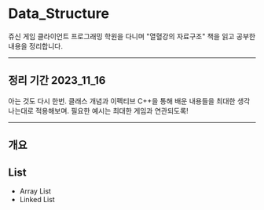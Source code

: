 # Data_Structure
쥬신 게임 클라이언트 프로그래밍 학원을 다니며 "열혈강의 자료구조" 책을 읽고 공부한 내용을 정리합니다.

---

## 정리 기간 2023_11_16
아는 것도 다시 한번. 클래스 개념과 이펙티브 C++을 통해 배운 내용들을 최대한 생각나는대로 적용해보며. 필요한 예시는 최대한 게임과 연관되도록!

---

## 개요
## List

- Array List
- Linked List
